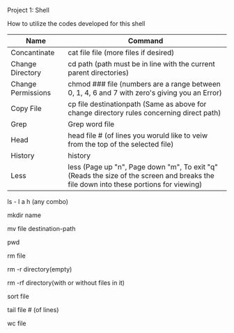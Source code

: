 Project 1: Shell


How to utilize the codes developed for this shell

| Name | Command |
| ---- | ------- |
| Concantinate | cat file file (more files if desired) |
| Change Directory | cd path (path must be in line with the current parent directories) |
| Change Permissions | chmod ### file (numbers are a range between 0, 1, 4, 6 and 7 with zero's giving you an Error) |
| Copy File | cp file destinationpath (Same as above for change directory rules concerning direct path) |
| Grep | Grep word file |
| Head | head file # (of lines you woruld like to veiw from the top of the selected file) |
| History | history |
| Less | less (Page up "n", Page down "m", To exit "q" (Reads the size of the screen and breaks the file down into these portions for viewing)

ls - l a h (any combo)

mkdir name

mv file destination-path

pwd

rm file

rm -r directory(empty)

rm -rf directory(with or without files in it)

sort file

tail file # (of lines)

wc file
